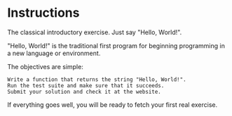 # Instructions

The classical introductory exercise. Just say "Hello, World!".

"Hello, World!" is the traditional first program for beginning programming in a new language or environment.

The objectives are simple:

    Write a function that returns the string "Hello, World!".
    Run the test suite and make sure that it succeeds.
    Submit your solution and check it at the website.

If everything goes well, you will be ready to fetch your first real exercise.
